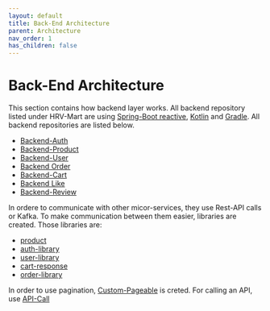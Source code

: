 ```yaml
---
layout: default
title: Back-End Architecture
parent: Architecture
nav_order: 1
has_children: false
---
```


# Back-End Architecture

This section contains how backend layer works. All backend repository listed under HRV-Mart are using [Spring-Boot reactive](https://spring.io/reactive), [Kotlin](https://kotlinlang.org/) and [Gradle](https://gradle.org/).
All backend repositories are listed below.

- [Backend-Auth](https://github.com/HRV-Mart/Backend-Auth)
- [Backend-Product](https://github.com/HRV-Mart/Backend-Product)
- [Backend-User](https://github.com/HRV-Mart/Backend-User)
- [Backend Order](https://github.com/HRV-Mart/Backend-Order)
- [Backend-Cart](https://github.com/HRV-Mart/Backend-Cart)
- [Backend Like](https://github.com/HRV-Mart/Backend-Like)
- [Backend-Review](https://github.com/HRV-Mart/Backend-Review)

In ordere to communicate with other micor-services, they use Rest-API calls or Kafka. To make communication between them easier, libraries are created. 
Those libraries are:

- [product](https://github.com/HRV-Mart/product)
- [auth-library](https://github.com/HRV-Mart/auth-library)
- [user-library](https://github.com/HRV-Mart/user-library)
- [cart-response](https://github.com/HRV-Mart/cart-response)
- [order-library](https://github.com/HRV-Mart/order-library)

In order to use pagination, [Custom-Pageable](https://github.com/HRV-Mart/Custom-Pageable) is creted.
For calling an API, use [API-Call](https://github.com/HRV-Mart/API-Call)
